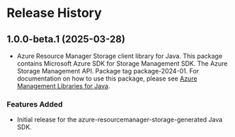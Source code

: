 # Release History

## 1.0.0-beta.1 (2025-03-28)

- Azure Resource Manager Storage client library for Java. This package contains Microsoft Azure SDK for Storage Management SDK. The Azure Storage Management API. Package tag package-2024-01. For documentation on how to use this package, please see [Azure Management Libraries for Java](https://aka.ms/azsdk/java/mgmt).
### Features Added

- Initial release for the azure-resourcemanager-storage-generated Java SDK.
